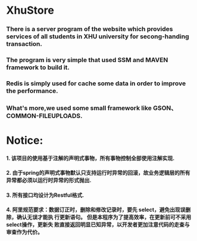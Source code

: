 # XhuStore
### There is a server program of the website which provides services of all students in XHU university for secong-handing transaction.
### The program is very simple that used SSM and MAVEN framework to build it.
### Redis is simply used for cache some data in order to improve the performance.
### What's more,we used some small framework like GSON、COMMON-FILEUPLOADS.
# Notice:
#### 1. 该项目的使用基于注解的声明式事物，所有事物控制全部使用注解实现.
#### 2. 由于spring的声明式事物默认只支持运行时异常的回滚，故业务逻辑层的所有异常都必须以运行时异常的形式抛出.
#### 3. 所有接口均设计为Restful格式.
#### 4. 阿里规范要求：数据订正时，删除和修改记录时，要先 select，避免出现误删除，确认无误才能执 行更新语句。 但是本程序为了提高效率，在更新前可不采用select操作，更新失                    败直接返回明显已知异常，以开发者更加注意代码的走查与审查作为代价。
